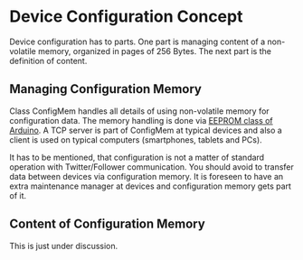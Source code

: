 # Device Configuration Concept
Device configuration has to parts. One part is managing content of a non-volatile memory, organized in pages of 256 Bytes. The next part is the definition of content.

## Managing Configuration Memory
Class ConfigMem handles all details of using non-volatile memory for configuration data. The memory handling is done via [EEPROM class of Arduino](https://www.arduino.cc/en/Reference/EEPROM). A TCP server is part of ConfigMem at typical devices and also a client is used on typical computers (smartphones, tablets and PCs).

It has to be mentioned, that configuration is not a matter of standard operation with Twitter/Follower communication. You should avoid to transfer data between devices via configuration memory. It is foreseen to have an extra maintenance manager at devices and configuration memory gets part of it.

## Content of Configuration Memory
This is just under discussion.

